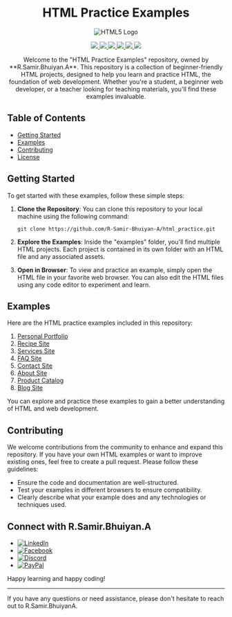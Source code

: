 <h1 align="center">HTML Practice Examples</h1>
<p align="center">
  <p align="center">
  <img src="https://www.w3.org/html/logo/downloads/HTML5_Logo_512.png" alt="HTML5 Logo">
</p>

</p>

<p align="center">
  <a href="https://github.com/R-Samir-Bhuiyan-A/html_practice/graphs/contributors" alt="Contributors">
    <img src="https://img.shields.io/github/contributors/R-Samir-Bhuiyan-A/html_practice" />
  </a>
  <a href="https://github.com/R-Samir-Bhuiyan-A/html_practice/stargazers" alt="Stargazers">
    <img src="https://img.shields.io/github/stars/R-Samir-Bhuiyan-A/html_practice?style=social" />
  </a>
  <a href="https://github.com/R-Samir-Bhuiyan-A/html_practice/network/members" alt="Forks">
    <img src="https://img.shields.io/github/forks/R-Samir-Bhuiyan-A/html_practice?style=flat" />
  </a>
  <a href="https://github.com/R-Samir-Bhuiyan-A/html_practice/issues" alt="Issues">
    <img src="https://img.shields.io/github/issues/R-Samir-Bhuiyan-A/html_practice" />
  </a>
  <a href="https://github.com/R-Samir-Bhuiyan-A/html_practice/pulls" alt="Pull Requests">
    <img src="https://img.shields.io/github/issues-pr/R-Samir-Bhuiyan-A/html_practice" />
  </a>
  <a href="https://github.com/R-Samir-Bhuiyan-A/html_practice/blob/main/LICENSE" alt="License">
    <img src="https://img.shields.io/github/license/R-Samir-Bhuiyan-A/html_practice" />
  
    
  </a>
</p>

<p align="center">
  Welcome to the "HTML Practice Examples" repository, owned by **R.Samir.Bhuiyan.A**. This repository is a collection of beginner-friendly HTML projects, designed to help you learn and practice HTML, the foundation of web development. Whether you're a student, a beginner web developer, or a teacher looking for teaching materials, you'll find these examples invaluable.
</p>

## Table of Contents

- [Getting Started](#getting-started)
- [Examples](#examples)
- [Contributing](#contributing)
- [License](#license)

## Getting Started

To get started with these examples, follow these simple steps:

1. **Clone the Repository**: You can clone this repository to your local machine using the following command:

    ```
    git clone https://github.com/R-Samir-Bhuiyan-A/html_practice.git
    ```

2. **Explore the Examples**: Inside the "examples" folder, you'll find multiple HTML projects. Each project is contained in its own folder with an HTML file and any associated assets.

3. **Open in Browser**: To view and practice an example, simply open the HTML file in your favorite web browser. You can also edit the HTML files using any code editor to experiment and learn.

## Examples

Here are the HTML practice examples included in this repository:

1. [Personal Portfolio](examples/project1.html)
2. [Recipe Site](examples/project2.html)
3. [Services Site](examples/project3.html)
4. [FAQ Site](examples/project4.html)
5. [Contact Site](examples/project5.html)
6. [About Site](examples/project6.html)
7. [Product Catalog](examples/project7.html)
8. [Blog Site](examples/project8.html)

You can explore and practice these examples to gain a better understanding of HTML and web development.

## Contributing

We welcome contributions from the community to enhance and expand this repository. If you have your own HTML examples or want to improve existing ones, feel free to create a pull request. Please follow these guidelines:

- Ensure the code and documentation are well-structured.
- Test your examples in different browsers to ensure compatibility.
- Clearly describe what your example does and any technologies or techniques used.

## Connect with R.Samir.Bhuiyan.A

- [![LinkedIn](https://img.shields.io/badge/LinkedIn-Connect-blue?style=for-the-badge&logo=linkedin)](https://www.linkedin.com/in/R-Samir-Bhuiyan-A)
- [![Facebook](https://img.shields.io/badge/Facebook-Connect-blue?style=for-the-badge&logo=facebook)](https://Facebook.com/R.SaMiR.BhUiYaN.A)
- [![Discord](https://img.shields.io/badge/Discord-Chat-blue?style=for-the-badge&logo=discord)](https://discord.com/users/914437289415946290)
- [![PayPal](https://img.shields.io/badge/Donate-PayPal-blue?style=for-the-badge&logo=paypal)](https://www.paypal.com/your-paypal-id)

Happy learning and happy coding!

---

If you have any questions or need assistance, please don't hesitate to reach out to  R.Samir.BhuiyanA.
